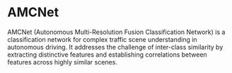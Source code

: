 # AMCNet
AMCNet (Autonomous Multi-Resolution Fusion Classification Network) is a classification network for complex traffic scene understanding in autonomous driving. It addresses the challenge of inter-class similarity by extracting distinctive features and establishing correlations between features across highly similar scenes.
